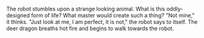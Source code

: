 The robot stumbles upon a strange looking animal.
What is this oddly-designed form of life?
What master would create such a thing?
"Not mine," it thinks. "Just look at me, I am perfect, it is not," the robot says to itself.
The deer dragon breaths hot fire and begins to walk towards the robot.
